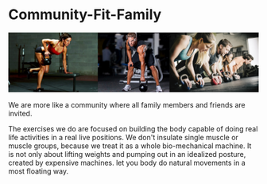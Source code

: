 # Community-Fit-Family

![Cover photo](./Documentation/Images/all-main.jpg) 

We are more like a community where all family members and friends are invited. 

The exercises we do are focused on building the body capable of doing real life activities in a real live positions. We don't insulate single muscle or muscle groups, because we treat it as a whole bio-mechanical machine. It is not only about lifting weights and pumping out in an idealized posture, created by expensive machines. let you body do natural movements in a most floating way. 
